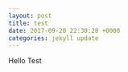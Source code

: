 ```yaml
---
layout: post
title: test
date: 2017-09-20 22:30:28 +0000
categories: jekyll update
---
```



Hello Test
